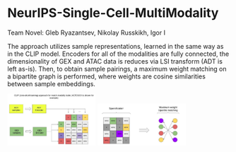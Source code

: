 # NeurIPS-Single-Cell-MultiModality

Team Novel: Gleb Ryazantsev, Nikolay Russkikh, Igor I

The approach utilizes sample representations, learned in the same way as in the CLIP model. Encoders for all of the modalities are fully connected, the dimensionality of GEX and ATAC data is reduces via LSI transform (ADT is left as-is). Then, to obtain sample pairings, a maximum weight matching on a bipartite graph is performed, where weights are cosine similarities between sample embeddings.

<img src = "novel_architecture1.jpg" width ="200" /> <img src = "novel_architecture2.jpg" width ="200" />
